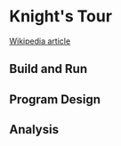 # Knight's Tour

[Wikipedia article](https://en.wikipedia.org/wiki/Knight%27s_tourhttps://en.wikipedia.org/wiki/Knight%27s_tour)

## Build and Run

## Program Design

## Analysis
